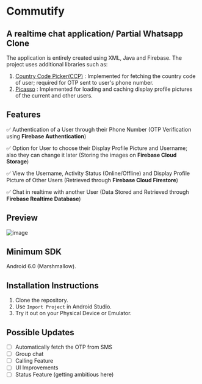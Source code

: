 # Commutify
## A realtime chat application/ Partial Whatsapp Clone


The application is entirely created using XML, Java and Firebase. The project uses additional libraries such as:

1) [Country Code Picker(CCP)](https://github.com/hbb20/CountryCodePickerProject) : Implemented for fetching the country code of user; required for OTP sent to user's phone number. 
2) [Picasso](https://github.com/square/picasso) : Implemented for loading and caching display profile pictures of the current and other users.


## Features
:white_check_mark: Authentication of a User through their Phone Number (OTP Verification using **Firebase Authentication**)

:white_check_mark: Option for User to choose their Display Profile Picture and Username; also they can change it later (Storing the images on **Firebase Cloud Storage**)

:white_check_mark: View the Username, Activity Status (Online/Offline) and Display Profile Picture of Other Users (Retrieved through **Firebase Cloud Firestore**)

:white_check_mark: Chat in realtime with another User (Data Stored and Retrieved through **Firebase Realtime Database**)   


## Preview

![image](https://user-images.githubusercontent.com/62807226/105393870-e389fc00-5c42-11eb-82fc-7466c00f08b2.png)


## Minimum SDK
  
  Android 6.0 (Marshmallow).

## Installation Instructions
1. Clone the repository.
2. Use `Import Project` in Android Studio.
3. Try it out on your Physical Device or Emulator.

## Possible Updates
- [ ] Automatically fetch the OTP from SMS
- [ ] Group chat
- [ ] Calling Feature
- [ ] UI Improvements 
- [ ] Status Feature (getting ambitious here)
